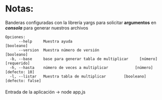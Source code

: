 # Notas:

Banderas configuradas con la librería yargs para solicitar <strong>argumentos</strong> en <strong><i>consola</i></strong> para generar nuestros archivos

```
Opciones:
      --help     Muestra ayuda                                        [booleano]
      --version  Muestra número de versión                            [booleano]
  -b, --base     base para generar tabla de multiplicar     [número] [requerido]
  -h, --hasta    número de veces a multiplicar            [número] [defecto: 10]
  -l, --listar   Muestra tabla de multiplicar        [booleano] [defecto: false]
```

####
 Entrada de la aplicación  ->  node app,js
